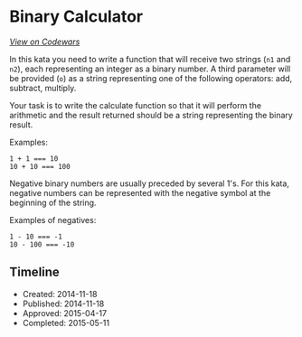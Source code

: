 # Binary Calculator
[*View on Codewars*](https://www.codewars.com/kata/binary-calculator)

In this kata you need to write a function that will receive two strings (```n1``` and ```n2```), each representing an integer as a binary number. A third parameter will be provided (```o```) as a string representing one of the following operators: add, subtract, multiply.

Your task is to write the calculate function so that it will perform the arithmetic and the result returned should be a string representing the binary result.

Examples:
```
1 + 1 === 10
10 + 10 === 100
```

Negative binary numbers are usually preceded by several 1's. For this kata, negative numbers can be represented with the negative symbol at the beginning of the string.

Examples of negatives:
```
1 - 10 === -1
10 - 100 === -10
```

## Timeline
- Created: 2014-11-18
- Published: 2014-11-18
- Approved: 2015-04-17
- Completed: 2015-05-11